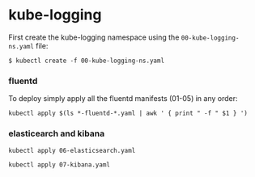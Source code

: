 # kube-logging

First create the kube-logging namespace using the `00-kube-logging-ns.yaml` file:

`$ kubectl create -f 00-kube-logging-ns.yaml`


### fluentd

To deploy simply apply all the fluentd manifests (01-05) in any order:

`kubectl apply $(ls *-fluentd-*.yaml | awk ' { print " -f " $1 } ')`

### elasticearch and kibana

`kubectl apply 06-elasticsearch.yaml`

`kubectl apply 07-kibana.yaml`
